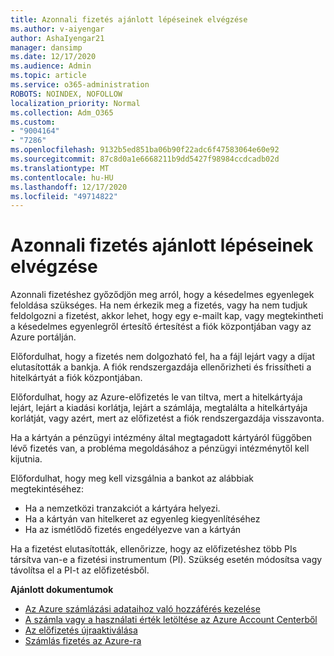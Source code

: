 ```yaml
---
title: Azonnali fizetés ajánlott lépéseinek elvégzése
ms.author: v-aiyengar
author: AshaIyengar21
manager: dansimp
ms.date: 12/17/2020
ms.audience: Admin
ms.topic: article
ms.service: o365-administration
ROBOTS: NOINDEX, NOFOLLOW
localization_priority: Normal
ms.collection: Adm_O365
ms.custom:
- "9004164"
- "7286"
ms.openlocfilehash: 9132b5ed851ba06b90f22adc6f47583064e60e92
ms.sourcegitcommit: 87c8d0a1e6668211b9dd5427f98984ccdcadb02d
ms.translationtype: MT
ms.contentlocale: hu-HU
ms.lasthandoff: 12/17/2020
ms.locfileid: "49714822"
---
```

# <a name="make-immediate-payment---recommended-steps"></a>Azonnali fizetés ajánlott lépéseinek elvégzése

Azonnali fizetéshez győződjön meg arról, hogy a késedelmes egyenlegek feloldása szükséges. Ha nem érkezik meg a fizetés, vagy ha nem tudjuk feldolgozni a fizetést, akkor lehet, hogy egy e-mailt kap, vagy megtekintheti a késedelmes egyenlegről értesítő értesítést a fiók központjában vagy az Azure portálján. 

Előfordulhat, hogy a fizetés nem dolgozható fel, ha a fájl lejárt vagy a díjat elutasították a bankja. A fiók rendszergazdája ellenőrizheti és frissítheti a hitelkártyát a fiók központjában. 

Előfordulhat, hogy az Azure-előfizetés le van tiltva, mert a hitelkártyája lejárt, lejárt a kiadási korlátja, lejárt a számlája, megtalálta a hitelkártyája korlátját, vagy azért, mert az előfizetést a fiók rendszergazdája visszavonta.  

Ha a kártyán a pénzügyi intézmény által megtagadott kártyáról függőben lévő fizetés van, a probléma megoldásához a pénzügyi intézménytől kell kijutnia.  

Előfordulhat, hogy meg kell vizsgálnia a bankot az alábbiak megtekintéséhez:

- Ha a nemzetközi tranzakciót a kártyára helyezi. 
- Ha a kártyán van hitelkeret az egyenleg kiegyenlítéséhez 
- Ha az ismétlődő fizetés engedélyezve van a kártyán 

Ha a fizetést elutasították, ellenőrizze, hogy az előfizetéshez több PIs társítva van-e a fizetési instrumentum (PI). Szükség esetén módosítsa vagy távolítsa el a PI-t az előfizetésből. 

**Ajánlott dokumentumok** 

- [Az Azure számlázási adataihoz való hozzáférés kezelése](https://docs.microsoft.com/azure/billing/billing-manage-access?WT.mc_id=Portal-Microsoft_Azure_Support)
- [A számla vagy a használati érték letöltése az Azure Account Centerből](https://docs.microsoft.com/azure/billing/billing-download-azure-invoice-daily-usage-date?WT.mc_id=Portal-Microsoft_Azure_Support)
- [Az előfizetés újraaktiválása](https://docs.microsoft.com/azure/billing/billing-subscription-become-disable?WT.mc_id=Portal-Microsoft_Azure_Support)
- [Számlás fizetés az Azure-ra](https://docs.microsoft.com/azure/cost-management-billing/manage/pay-by-invoice) 
